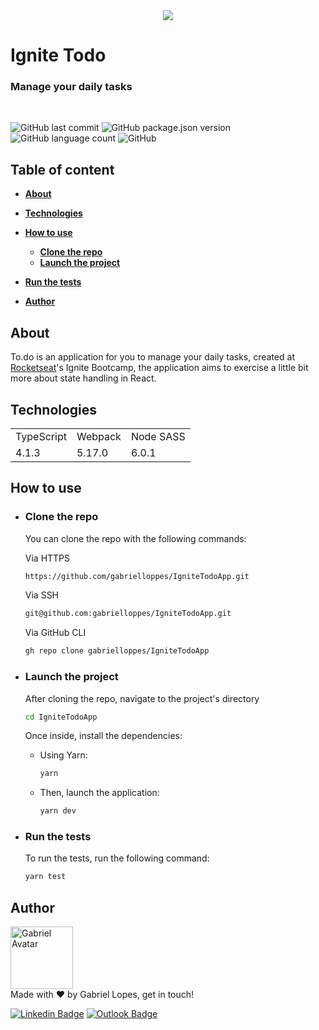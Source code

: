 <div align="center">
  <img src="https://github.com/gabrielloppes/IgniteTodoApp/blob/main/.github/logo.svg"/>
</div>

# **Ignite Todo**

### **Manage your daily tasks**
<br>

<!-- Badges -->

![GitHub last commit](https://img.shields.io/github/last-commit/gabrielloppes/IgniteTodoApp?logo=github&style=for-the-badge)
![GitHub package.json version](https://img.shields.io/github/package-json/v/gabrielloppes/IgniteTodoApp?logo=npm&style=for-the-badge)
![GitHub language count](https://img.shields.io/github/languages/count/gabrielloppes/IgniteTodoApp?style=for-the-badge)
![GitHub](https://img.shields.io/github/license/gabrielloppes/IgniteTodoApp?style=for-the-badge)

## **Table of content**

- **[About](#about)**
- **[Technologies](#technologies)**
- **[How to use](#hot-to-use)**
  - **[Clone the repo](#clone-the-repo)**
  - **[Launch the project](#launch-the-project)**

- **[Run the tests](#run-the-tests)**
- **[Author](#author)**

## **About**

To.do is an application for you to manage your daily tasks, created at [Rocketseat](rocketseat.com.br)'s Ignite Bootcamp, the application aims to exercise a little bit more about state handling in React.

## **Technologies**

<table>
  <tr>
    <td>TypeScript</td>
    <td>Webpack</td>
    <td>Node SASS</td>
  </tr>
  <tr>
    <td>4.1.3</td>
    <td>5.17.0</td>
    <td>6.0.1</td>
  </tr>
</table>

## **How to use**

- ### **Clone the repo**

  You can clone the repo with the following commands:

  Via HTTPS

  ```bash
  https://github.com/gabrielloppes/IgniteTodoApp.git
  ```

  Via SSH

  ```bash
  git@github.com:gabrielloppes/IgniteTodoApp.git
  ```

  Via GitHub CLI

  ```bash
  gh repo clone gabrielloppes/IgniteTodoApp
  ```

- ### **Launch the project**

  After cloning the repo, navigate to the project's directory

  ```bash
  cd IgniteTodoApp
  ```
  Once inside, install the dependencies:

  - Using Yarn:
    ```bash
    yarn
    ```
  - Then, launch the application:

    ```bash
    yarn dev
    ```
- ### **Run the tests**

  To run the tests, run the following command:

  ```bash
  yarn test
  ```

## **Author**

<img width="100px" alt="Gabriel Avatar" src="https://avatars.githubusercontent.com/u/36803487?v=4" /><br/>
Made with :heart: by Gabriel Lopes, get in touch!

[![Linkedin Badge](https://img.shields.io/badge/-Linkedin-blue?style=for-the-badge&logo=linkedin&link=https://linkedin.com/in/gabriellopees)](https://linkedin.com/in/gabriellopees) [![Outlook Badge](https://img.shields.io/badge/-Outlook-informational?style=for-the-badge&logo=microsoft-outlook&link=mailto:gabriellopees@hotmail.com)](mailto:gabriellopees@hotmail.com)
